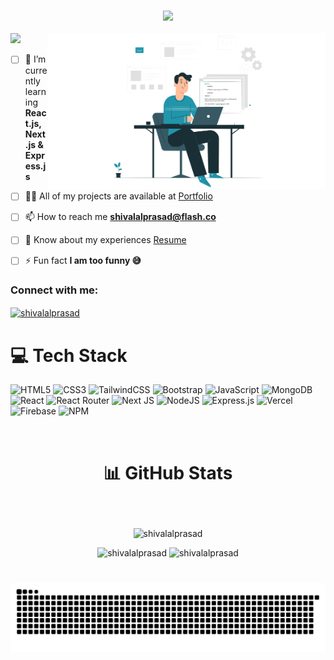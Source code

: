 <!-- <h1 align="center">Hi 👋, I'm Shivalal Prasad</h1>
<h3 align="center">A passionate Full Stack Web developer</h3> -->
<h3 align="center"><img src="https://readme-typing-svg.herokuapp.com/?font=Jersey+10&size=35&center=true&vCenter=true&width=500&height=70&duration=4000&lines=Hi+There!+👋;+I'm+Shivalal+Prasad!;A+Passionate;Full+Stack+Web+developer" /></h3>
<span align="right" ><img align="right" height="250" src="./assets/coder.svg" alt="coding..."/></span>
<span>

[![](https://visitcount.itsvg.in/api?id=shivalalprasad&icon=0&color=0)](https://visitcount.itsvg.in)

- [ ] 🌱 I’m currently learning **React.js,Next.js & Express.js**

- [ ] 👨‍💻 All of my projects are available at [Portfolio](https://shivalal-prasad.vercel.app)

- [ ] 📫 How to reach me **<shivalalprasad@flash.co>**

- [ ] 📄 Know about my experiences [Resume](https://shivalal-prasad.vercel.app/resume)

- [ ] ⚡ Fun fact **I am too funny 😅**
</span>

<h3 align="left">Connect with me:</h3>
<span align="left">
<a href="https://linkedin.com/in/shivalalprasad" target="blank"><img align="center" src="https://raw.githubusercontent.com/rahuldkjain/github-profile-readme-generator/master/src/images/icons/Social/linked-in-alt.svg" alt="shivalalprasad" height="30" width="40" /></a>
</span>

# 💻 Tech Stack

![HTML5](https://img.shields.io/badge/html5-%23E34F26.svg?style=for-the-badge&logo=html5&logoColor=white) ![CSS3](https://img.shields.io/badge/css3-%231572B6.svg?style=for-the-badge&logo=css3&logoColor=white) ![TailwindCSS](https://img.shields.io/badge/tailwindcss-%2338B2AC.svg?style=for-the-badge&logo=tailwind-css&logoColor=white) ![Bootstrap](https://img.shields.io/badge/bootstrap-%238511FA.svg?style=for-the-badge&logo=bootstrap&logoColor=white) ![JavaScript](https://img.shields.io/badge/javascript-%23323330.svg?style=for-the-badge&logo=javascript&logoColor=%23F7DF1E) ![MongoDB](https://img.shields.io/badge/MongoDB-%234ea94b.svg?style=for-the-badge&logo=mongodb&logoColor=white) ![React](https://img.shields.io/badge/react-%2320232a.svg?style=for-the-badge&logo=react&logoColor=%2361DAFB) ![React Router](https://img.shields.io/badge/React_Router-CA4245?style=for-the-badge&logo=react-router&logoColor=white)  ![Next JS](https://img.shields.io/badge/Next-black?style=for-the-badge&logo=next.js&logoColor=white) ![NodeJS](https://img.shields.io/badge/node.js-6DA55F?style=for-the-badge&logo=node.js&logoColor=white) ![Express.js](https://img.shields.io/badge/express.js-%23404d59.svg?style=for-the-badge&logo=express&logoColor=%2361DAFB) ![Vercel](https://img.shields.io/badge/vercel-%23000000.svg?style=for-the-badge&logo=vercel&logoColor=white)  ![Firebase](https://img.shields.io/badge/firebase-%23039BE5.svg?style=for-the-badge&logo=firebase)  ![NPM](https://img.shields.io/badge/NPM-%23CB3837.svg?style=for-the-badge&logo=npm&logoColor=white)

<br/>

# <p align="center">📊 GitHub Stats</p>

<br/>

<p align="center"><img align="center" src="https://github-readme-stats.vercel.app/api/top-langs/?username=shivalalprasad" alt="shivalalprasad" /></p>
<p align="center"><span><img src="https://github-readme-stats.vercel.app/api?username=shivalalprasad&show_icons=true&locale=en" alt="shivalalprasad" /></span>&nbsp;<span><img src="https://github-readme-streak-stats.herokuapp.com/?user=shivalalprasad" alt="shivalalprasad" /></span></p>


###

<br clear="both">

<img src="https://raw.githubusercontent.com/shivalalprasad/shivalalprasad/output/github-contribution-grid-snake-dark.svg" alt="Snake animation" />

###
